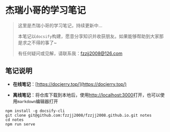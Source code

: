 # 杰瑞小哥的学习笔记

> 这里是杰瑞小哥的学习笔记，持续更新中...
>
> 本笔记以`docsify`构建，愿意分享知识并收获朋友。如果能够帮助到大家那是求之不得的事了~
>
> 有任何疑问或见解，请联系我：fzzjj2008@126.com

## 笔记说明

- **在线笔记**：[https://docjerry.top/](https://docjerry.top/)

- **离线笔记**：将仓库下载到本地后，使用[http://localhost:3000](http://localhost:3000)打开，也可以使用`markdown`编辑器打开

```shell
npm install -g docsify-cli
git clone git@github.com:fzzjj2008/fzzjj2008.github.io.git notes
cd notes
npm run serve
```
